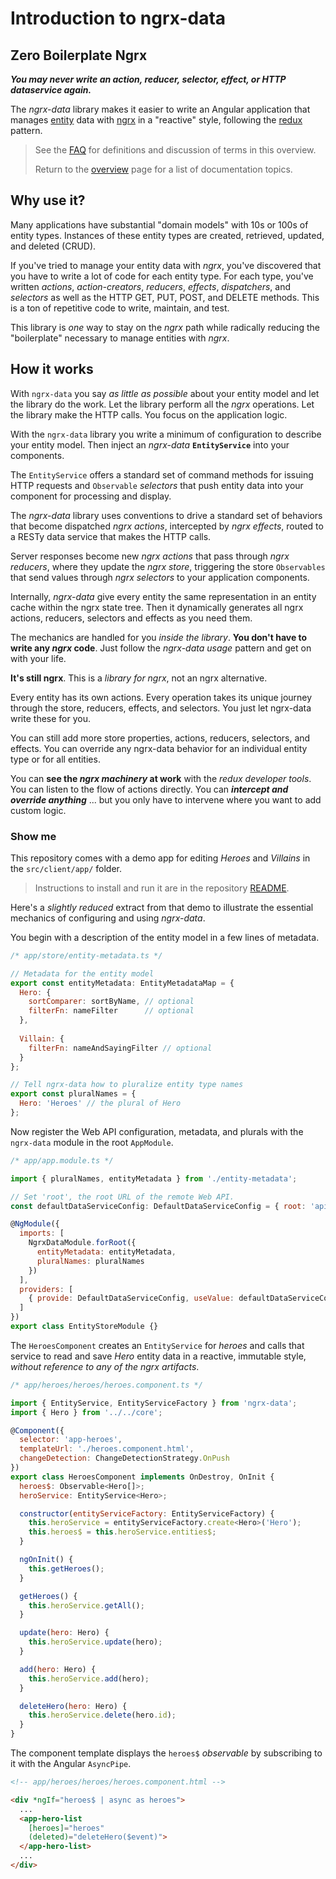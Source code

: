 # Introduction to ngrx-data

## Zero Boilerplate Ngrx

***You may never write an action, reducer, selector, effect, or HTTP dataservice again.***

The _ngrx-data_ library makes it easier to write an Angular application that manages [entity](faq.md#entity) data with 
[ngrx](faq.md#ngrx) in a "reactive" style, following the [redux](faq.md#redux) pattern.

>See the [FAQ](faq.md) for definitions and discussion of terms in this overview.
>
>Return to the [overview](README.md) page for a list of documentation topics.

## Why use it?

Many applications have substantial "domain models" with 10s or 100s of entity types. 
Instances of these entity types are created, retrieved, updated, and deleted (CRUD).

If you've tried to manage your entity data with _ngrx_, you've discovered that you have to write a lot of code for each entity type. 
For each type, you've written _actions_, _action-creators_, _reducers_, _effects_, _dispatchers_, and _selectors_ as well as the HTTP GET, PUT, POST, and DELETE methods. 
This is a ton of repetitive code to write, maintain, and test.

This library is _one_ way to stay on the _ngrx_ path while radically reducing the "boilerplate" necessary to manage entities with _ngrx_.

## How it works

With `ngrx-data` you say _as little as possible_ about your entity model
and let the library do the work.  Let the library perform all the _ngrx_ operations. Let the library make the HTTP calls.
You focus on the application logic.

With the `ngrx-data` library you write a minimum of configuration to describe your entity model.
Then inject an _ngrx-data_ **`EntityService`** into your components. 

The `EntityService` offers a standard set of command methods for issuing HTTP requests and `Observable` _selectors_ that push entity data into your component for processing and display.

The _ngrx-data_ library uses conventions to drive a standard set of behaviors that become dispatched _ngrx actions_, intercepted by _ngrx effects_, routed to a RESTy data service that makes the HTTP calls.

Server responses become new _ngrx actions_ that pass through _ngrx reducers_, where they update the _ngrx store_, triggering the store `Observables` that send values through _ngrx selectors_ to your application components. 

Internally, _ngrx-data_ give every entity the same representation in an entity cache within the ngrx state tree. Then it dynamically generates all ngrx actions, reducers, selectors and effects as you need them.

The mechanics are handled for you _inside the library_. **You don't have to write any _ngrx_ code**. Just follow the _ngrx-data usage_ pattern and get on with your life.

**It's still ngrx**. This is a _library for ngrx_, not an ngrx alternative.

Every entity has its own actions. Every operation takes its unique journey through the store, reducers, effects, and selectors. You just let ngrx-data write these for you.

You can still add more store properties, actions, reducers, selectors, and effects. You can override any ngrx-data behavior for an individual entity type or for all entities.

You can **see the _ngrx machinery_ at work** with the _redux developer tools_. You can listen to the flow of actions directly. You can **_intercept and override anything_** ... but you only have to intervene where you want to add custom logic. 

### Show me

This repository comes with a demo app for editing _Heroes_ and _Villains_ in the `src/client/app/` folder.

>Instructions to install and run it are in the repository [README](../README.md#install-and-run).

Here's a _slightly reduced_ extract from that demo to illustrate the essential mechanics of configuring and using _ngrx-data_.

You begin with a description of the entity model in a few lines of metadata.

```javascript
/* app/store/entity-metadata.ts */

// Metadata for the entity model
export const entityMetadata: EntityMetadataMap = {
  Hero: {
    sortComparer: sortByName, // optional
    filterFn: nameFilter      // optional
  },
  
  Villain: {
    filterFn: nameAndSayingFilter // optional
  }
};

// Tell ngrx-data how to pluralize entity type names
export const pluralNames = {
  Hero: 'Heroes' // the plural of Hero
};
```

Now register the Web API configuration, metadata, and plurals with the `ngrx-data` module in the root `AppModule`.

```javascript
/* app/app.module.ts */

import { pluralNames, entityMetadata } from './entity-metadata';

// Set 'root', the root URL of the remote Web API.
const defaultDataServiceConfig: DefaultDataServiceConfig = { root: 'api' };

@NgModule({
  imports: [
    NgrxDataModule.forRoot({
      entityMetadata: entityMetadata,
      pluralNames: pluralNames
    })
  ],
  providers: [
    { provide: DefaultDataServiceConfig, useValue: defaultDataServiceConfig }
  ]
})
export class EntityStoreModule {}
```

The `HeroesComponent` creates an `EntityService` for _heroes_
and calls that service to read and save _Hero_ entity data in a reactive, immutable style, _without reference to any of the ngrx artifacts_.

```javascript
/* app/heroes/heroes/heroes.component.ts */

import { EntityService, EntityServiceFactory } from 'ngrx-data';
import { Hero } from '../../core';

@Component({
  selector: 'app-heroes',
  templateUrl: './heroes.component.html',
  changeDetection: ChangeDetectionStrategy.OnPush
})
export class HeroesComponent implements OnDestroy, OnInit {
  heroes$: Observable<Hero[]>;
  heroService: EntityService<Hero>;

  constructor(entityServiceFactory: EntityServiceFactory) {
    this.heroService = entityServiceFactory.create<Hero>('Hero');
    this.heroes$ = this.heroService.entities$;
  }

  ngOnInit() {
    this.getHeroes();
  }

  getHeroes() {
    this.heroService.getAll();
  }

  update(hero: Hero) {
    this.heroService.update(hero);
  }

  add(hero: Hero) {
    this.heroService.add(hero);
  }

  deleteHero(hero: Hero) {
    this.heroService.delete(hero.id);
  }
}
```
The component template displays the `heroes$` _observable_
by subscribing to it with the Angular `AsyncPipe`.

```html
<!-- app/heroes/heroes/heroes.component.html -->

<div *ngIf="heroes$ | async as heroes">
  ...
  <app-hero-list 
    [heroes]="heroes"
    (deleted)="deleteHero($event)">
  </app-hero-list>
  ...
</div>
```
